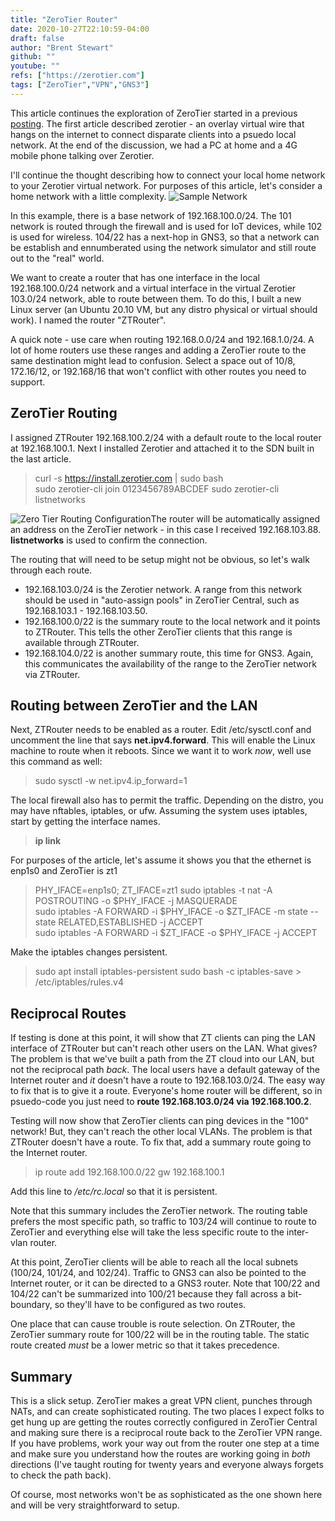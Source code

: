 ```yaml
---
title: "ZeroTier Router"
date: 2020-10-27T22:10:59-04:00
draft: false
author: "Brent Stewart"
github: ""
youtube: ""
refs: ["https://zerotier.com"]
tags: ["ZeroTier","VPN","GNS3"]
---
```

This article continues the exploration of ZeroTier started in a previous [posting](/zerotier).  The first article described zerotier - an overlay virtual wire that hangs on the internet to connect disparate clients into a psuedo local network.  At the end of the discussion, we had a PC at home and a 4G mobile phone talking over Zerotier.

I'll continue the thought describing how to connect your local home network to your Zerotier virtual network.  For purposes of this article, let's consider a home network with a little complexity.
![Sample Network](/ZeroTier_Routing.png#center)

In this example, there is a base network of 192.168.100.0/24.  The 101 network is routed through the firewall and is used for IoT devices, while 102 is used for wireless.  104/22 has a next-hop in GNS3, so that a network can be establish and ennumberated using the network simulator and still route out to the "real" world.

We want to create a router that has one interface in the local 192.168.100.0/24 network and a virtual interface in the virtual Zerotier 103.0/24 network, able to route between them.  To do this, I built a new Linux server (an Ubuntu 20.10 VM, but any distro physical or virtual should work).  I named the router "ZTRouter".

A quick note - use care when routing 192.168.0.0/24 and 192.168.1.0/24.  A lot of home routers use these ranges and adding a ZeroTier route to the same destination might lead to confusion.  Select a space out of 10/8, 172.16/12, or 192.168/16 that won't conflict with other routes you need to support.

## ZeroTier Routing

I assigned ZTRouter 192.168.100.2/24 with a default route to the local router at 192.168.100.1.  Next I installed Zerotier and attached it to the SDN built in the last article.

> curl -s https://install.zerotier.com | sudo bash  
> sudo zerotier-cli join 0123456789ABCDEF
> sudo zerotier-cli listnetworks

![Zero Tier Routing Configuration](/ZTrouting.png#floatright)The router will be automatically assigned an address on the ZeroTier network - in this case I received 192.168.103.88.  __listnetworks__ is used to confirm the connection.

The routing that will need to be setup might not be obvious, so let's walk through each route.

* 192.168.103.0/24 is the Zerotier network.  A range from this network should be used in "auto-assign pools" in ZeroTier Central, such as 192.168.103.1 - 192.168.103.50.
* 192.168.100.0/22 is the summary route to the local network and it points to ZTRouter.  This tells the other ZeroTier clients that this range is available through ZTRouter.
* 192.168.104.0/22 is another summary route, this time for GNS3.  Again, this communicates the availability of the range to the ZeroTier network via ZTRouter.

## Routing between ZeroTier and the LAN

Next, ZTRouter needs to be enabled as a router.  Edit /etc/sysctl.conf and uncomment the line that says __net.ipv4.forward__.  This will enable the Linux machine to route when it reboots.  Since we want it to work _now_, well use this command as well:
> sudo sysctl -w net.ipv4.ip_forward=1

The local firewall also has to permit the traffic.  Depending on the distro, you may have nftables, iptables, or ufw.  Assuming the system uses iptables, start by getting the interface names.

> __ip link__

For purposes of the article, let's assume it shows you that the ethernet is enp1s0 and ZeroTier is zt1
> PHY_IFACE=enp1s0; ZT_IFACE=zt1 
sudo iptables -t nat -A POSTROUTING -o $PHY_IFACE -j MASQUERADE  
sudo iptables -A FORWARD -i $PHY_IFACE -o $ZT_IFACE -m state --state RELATED,ESTABLISHED -j ACCEPT  
sudo iptables -A FORWARD -i $ZT_IFACE -o $PHY_IFACE -j ACCEPT  

Make the iptables changes persistent.
>sudo apt install iptables-persistent
sudo bash -c iptables-save > /etc/iptables/rules.v4

## Reciprocal Routes

If testing is done at this point, it will show that ZT clients can ping the LAN interface of ZTRouter but can't reach other users on the LAN.  What gives?  The problem is that we've built a path from the ZT cloud into our LAN, but not the reciprocal path _back_.  The local users have a default gateway of the Internet router and _it_ doesn't have a route to 192.168.103.0/24.  The easy way to fix that is to give it a route.  Everyone's home router will be different, so in psuedo-code you just need to __route 192.168.103.0/24 via 192.168.100.2__.

Testing will now show that ZeroTier clients can ping devices in the "100" network!  But, they can't reach the other local VLANs.  The problem is that ZTRouter doesn't have a route.  To fix that, add a summary route going to the Internet router.

> ip route add 192.168.100.0/22 gw 192.168.100.1

Add this line to _/etc/rc.local_ so that it is persistent.

Note that this summary includes the ZeroTier network.  The routing table prefers the most specific path, so traffic to 103/24 will continue to route to ZeroTier and everything else will take the less specific route to the inter-vlan router.

At this point, ZeroTier clients will be able to reach all the local subnets (100/24, 101/24, and 102/24).  Traffic to GNS3 can also be pointed to the Internet router, or it can be directed to a GNS3 router.  Note that 100/22 and 104/22 can't be summarized into 100/21 because they fall across a bit-boundary, so they'll have to be configured as two routes.

One place that can cause trouble is route selection.  On ZTRouter, the ZeroTier summary route for 100/22 will be in the routing table.  The static route created _must_ be a lower metric so that it takes precedence.

## Summary
This is a slick setup.  ZeroTier makes a great VPN client, punches through NATs, and can create sophisticated routing.  The two places I expect folks to get hung up are getting the routes correctly configured in ZeroTier Central and making sure there is a reciprocal route back to the ZeroTier VPN range.  If you have problems, work your way out from the router one step at a time and make sure you understand how the routes are working going in _both_ directions (I've taught routing for twenty years and everyone always forgets to check the path back).

Of course, most networks won't be as sophisticated as the one shown here and will be very straightforward to setup.  